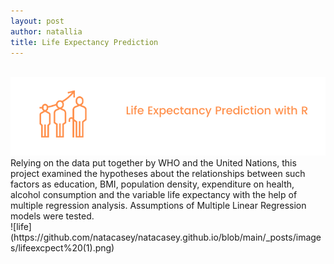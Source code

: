 ```yaml
---
layout: post
author: natallia
title: Life Expectancy Prediction
---
```

<br>
<img src ="images/lifeexcpect%20(1).png"><br>  
Relying on the data put together by WHO and the United Nations, this project examined the hypotheses about the relationships between such factors as education, BMI, population density, expenditure on health, alcohol consumption and the variable life expectancy with the help of multiple regression analysis. Assumptions of Multiple Linear Regression models were tested.
<br>![life](https://github.com/natacasey/natacasey.github.io/blob/main/_posts/images/lifeexcpect%20(1).png)
<br>
